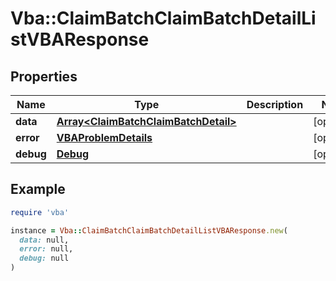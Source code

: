 # Vba::ClaimBatchClaimBatchDetailListVBAResponse

## Properties

| Name | Type | Description | Notes |
| ---- | ---- | ----------- | ----- |
| **data** | [**Array&lt;ClaimBatchClaimBatchDetail&gt;**](ClaimBatchClaimBatchDetail.md) |  | [optional] |
| **error** | [**VBAProblemDetails**](VBAProblemDetails.md) |  | [optional] |
| **debug** | [**Debug**](Debug.md) |  | [optional] |

## Example

```ruby
require 'vba'

instance = Vba::ClaimBatchClaimBatchDetailListVBAResponse.new(
  data: null,
  error: null,
  debug: null
)
```

